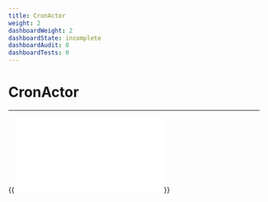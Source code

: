 ```yaml
---
title: CronActor
weight: 2
dashboardWeight: 2
dashboardState: incomplete
dashboardAudit: 0
dashboardTests: 0
---
```


# CronActor
---

{{<embed src="/docs/actors/actors/builtin/cron/cron_actor.go"  lang="go">}}

